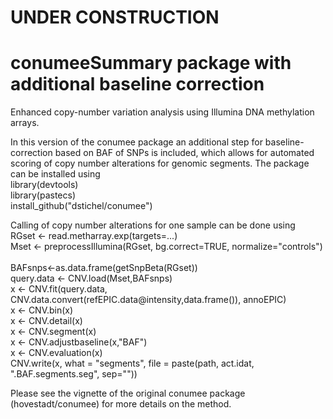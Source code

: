 UNDER CONSTRUCTION
================

conumeeSummary package with additional baseline correction
================

Enhanced copy-number variation analysis using Illumina DNA methylation arrays.

In this version of the conumee package an additional step for baseline-correction based on BAF of SNPs is included, which allows for automated scoring of copy number alterations for genomic segments. The package can be installed using <br />
library(devtools) <br />
library(pastecs) <br />
install_github("dstichel/conumee") <br />

Calling of copy number alterations for one sample can be done using <br />
RGset <- read.metharray.exp(targets=...) <br />
Mset <- preprocessIllumina(RGset, bg.correct=TRUE, normalize="controls") <br />             
BAFsnps<-as.data.frame(getSnpBeta(RGset)) <br />
query.data <- CNV.load(Mset,BAFsnps) <br />
x <- CNV.fit(query.data, CNV.data.convert(refEPIC.data@intensity,data.frame()), annoEPIC) <br />
x <- CNV.bin(x) <br />
x <- CNV.detail(x) <br />
x <- CNV.segment(x) <br />
x <- CNV.adjustbaseline(x,"BAF") <br />
x <- CNV.evaluation(x) <br />
CNV.write(x, what = "segments", file = paste(path, act.idat, ".BAF.segments.seg", sep="")) <br />
 
Please see the vignette of the original conumee package (hovestadt/conumee) for more details on the method.
